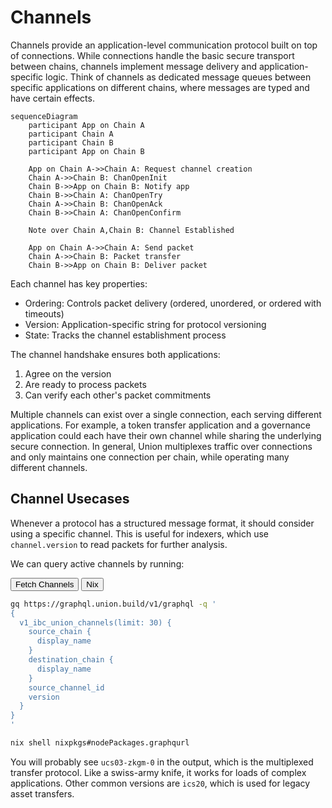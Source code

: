 # Channels

Channels provide an application-level communication protocol built on top of connections. While connections handle the basic secure transport between chains, channels implement message delivery and application-specific logic. Think of channels as dedicated message queues between specific applications on different chains, where messages are typed and have certain effects.

```mermaid
sequenceDiagram
    participant App on Chain A
    participant Chain A
    participant Chain B
    participant App on Chain B

    App on Chain A->>Chain A: Request channel creation
    Chain A->>Chain B: ChanOpenInit
    Chain B->>App on Chain B: Notify app
    Chain B->>Chain A: ChanOpenTry
    Chain A->>Chain B: ChanOpenAck
    Chain B->>Chain A: ChanOpenConfirm

    Note over Chain A,Chain B: Channel Established

    App on Chain A->>Chain A: Send packet
    Chain A->>Chain B: Packet transfer
    Chain B->>App on Chain B: Deliver packet
```

Each channel has key properties:

- Ordering: Controls packet delivery (ordered, unordered, or ordered with timeouts)
- Version: Application-specific string for protocol versioning
- State: Tracks the channel establishment process

The channel handshake ensures both applications:

1. Agree on the version
1. Are ready to process packets
1. Can verify each other's packet commitments

Multiple channels can exist over a single connection, each serving different applications. For example, a token transfer application and a governance application could each have their own channel while sharing the underlying secure connection. In general, Union multiplexes traffic over connections and only maintains one connection per chain, while operating many different channels.

## Channel Usecases

Whenever a protocol has a structured message format, it should consider using a specific channel. This is useful for indexers, which use `channel.version` to read packets for further analysis.

We can query active channels by running:

<div class="tab">
  <button class="tablinks" onclick="openTab(event, 'Command')">Fetch Channels</button>
  <button class="tablinks" onclick="openTab(event, 'Nix')">Nix</button>
</div>

<div id="Command" class="tabcontent">

```bash
gq https://graphql.union.build/v1/graphql -q '
{
  v1_ibc_union_channels(limit: 30) {
    source_chain {
      display_name
    }
    destination_chain {
      display_name
    }
    source_channel_id
	version
  }
}
'
```

</div>

<div id="Nix" class="tabcontent">

```bash
nix shell nixpkgs#nodePackages.graphqurl
```

You will probably see `ucs03-zkgm-0` in the output, which is the multiplexed transfer protocol. Like a swiss-army knife, it works for loads of complex applications. Other common versions are `ics20`, which is used for legacy asset transfers.
